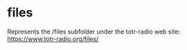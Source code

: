 # files
Represents the /files subfolder under the totr-radio web site: https://www.totr-radio.org/files/
